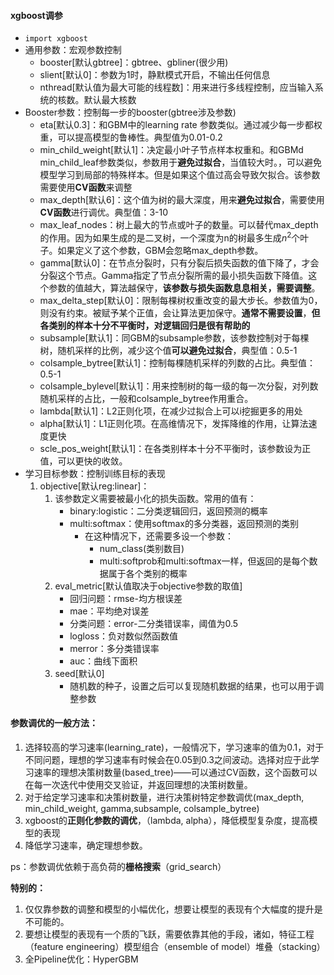 #### xgboost调参

- ```import xgboost```
- 通用参数：宏观参数控制
  - booster[默认gbtree]：gbtree、gbliner(很少用)
  - slient[默认0]：参数为1时，静默模式开启，不输出任何信息
  - nthread[默认值为最大可能的线程数]：用来进行多线程控制，应当输入系统的核数。默认最大核数
- Booster参数：控制每一步的booster(gbtree涉及参数)
  - eta[默认0.3]：和GBM中的learning rate 参数类似。通过减少每一步都权重，可以提高模型的鲁棒性。典型值为0.01-0.2
  - min_child_weight[默认1]：决定最小叶子节点样本权重和。和GBMd min_child_leaf参数类似，参数用于**避免过拟合**，当值较大时。，可以避免模型学习到局部的特殊样本。但是如果这个值过高会导致欠拟合。该参数需要使用**CV函数**来调整
  - max_depth[默认6]：这个值为树的最大深度，用来**避免过拟合**，需要使用**CV函数**进行调优。典型值：3-10
  - max_leaf_nodes：树上最大的节点或叶子的数量。可以替代max_depth的作用。因为如果生成的是二叉树，一个深度为n的树最多生成${n^2}$个叶子。如果定义了这个参数，GBM会忽略max_depth参数。
  - gamma[默认0]：在节点分裂时，只有分裂后损失函数的值下降了，才会分裂这个节点。Gamma指定了节点分裂所需的最小损失函数下降值。这个参数的值越大，算法越保守，**该参数与损失函数息息相关，需要调整**。
  - max_delta_step[默认0]：限制每棵树权重改变的最大步长。参数值为0，则没有约束。被赋予某个正值，会让算法更加保守。**通常不需要设置**，**但各类别的样本十分不平衡时，对逻辑回归是很有帮助的**
  - subsample[默认1]：同GBM的subsample参数，该参数控制对于每棵树，随机采样的比例，减少这个值**可以避免过拟合**，典型值：0.5-1
  - colsample_bytree[默认1]：控制每棵随机采样的列数的占比。典型值：0.5-1
  - colsample_bylevel[默认1]：用来控制树的每一级的每一次分裂，对列数随机采样的占比，一般和colsample_bytree作用重合。
  - lambda[默认1]：L2正则化项，在减少过拟合上可以i挖掘更多的用处
  - alpha[默认1]：L1正则化项。在高维情况下，发挥降维的作用，让算法速度更快
  - scle_pos_weight[默认1]：在各类别样本十分不平衡时，该参数设为正值，可以更快的收敛。
- 学习目标参数：控制训练目标的表现
  1. objective[默认reg:linear]：
     1. 该参数定义需要被最小化的损失函数。常用的值有：
        - binary:logistic：二分类逻辑回归，返回预测的概率
        - multi:softmax：使用softmax的多分类器，返回预测的类别
          - 在这种情况下，还需要多设一个参数：
            - num_class(类别数目)
            - multi:softprob和multi:softmax一样，但返回的是每个数据属于各个类别的概率
     2. eval_metric[默认值取决于objective参数的取值]
        - 回归问题：rmse-均方根误差
        - mae：平均绝对误差
        - 分类问题：error-二分类错误率，阈值为0.5
        - logloss：负对数似然函数值
        - merror：多分类错误率
        - auc：曲线下面积
     3. seed[默认0]
        - 随机数的种子，设置之后可以复现随机数据的结果，也可以用于调整参数

#### 参数调优的一般方法：

1. 选择较高的学习速率(learning_rate)，一般情况下，学习速率的值为0.1，对于不同问题，理想的学习速率有时候会在0.05到0.3之间波动。选择对应于此学习速率的理想决策树数量(based_tree)——可以通过CV函数，这个函数可以在每一次迭代中使用交叉验证，并返回理想的决策树数量。
2. 对于给定学习速率和决策树数量，进行决策树特定参数调优(max_depth, min_child_weight, gamma,subsample, colsample_bytree)
3. xgboost的**正则化参数的调优**，（lambda, alpha），降低模型复杂度，提高模型的表现
4. 降低学习速率，确定理想参数。

ps：参数调优依赖于高负荷的**栅格搜索**（grid_search）

**特别的：**

1. 仅仅靠参数的调整和模型的小幅优化，想要让模型的表现有个大幅度的提升是不可能的。
2. 要想让模型的表现有一个质的飞跃，需要依靠其他的手段，诸如，特征工程（feature engineering）模型组合（ensemble of model）堆叠（stacking）
3. 全Pipeline优化：HyperGBM